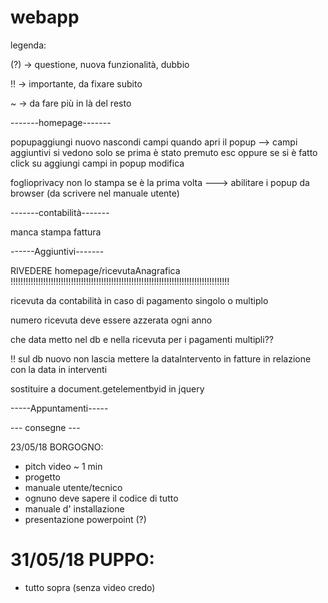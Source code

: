 # webapp
legenda:

(?) -> questione, nuova funzionalità, dubbio

!! -> importante, da fixare subito

~ -> da fare più in là del resto

-------homepage-------

popupaggiungi nuovo nascondi campi quando apri il popup --> campi aggiuntivi si vedono solo se prima è stato premuto esc oppure se si è fatto click su aggiungi campi in popup modifica

foglioprivacy non lo stampa se è la prima volta ---> abilitare i popup da browser (da scrivere nel manuale utente)

-------contabilità-------

manca stampa fattura

------Aggiuntivi-------

RIVEDERE homepage/ricevutaAnagrafica !!!!!!!!!!!!!!!!!!!!!!!!!!!!!!!!!!!!!!!!!!!!!!!!!!!!!!!!!!!!!!!!!!!!!!!!!!!!!!!!!!!!!!!

ricevuta da contabilità in caso di pagamento singolo o multiplo

numero ricevuta deve essere azzerata ogni anno

che data metto nel db e nella ricevuta per i pagamenti multipli??

!! sul db nuovo non lascia mettere la dataIntervento in fatture in relazione con la data in interventi

sostituire a document.getelementbyid in jquery

-----Appuntamenti-----

--- consegne ---

23/05/18 BORGOGNO:
 - pitch video ~ 1 min
 - progetto
 - manuale utente/tecnico
 - ognuno deve sapere il codice di tutto
 - manuale d' installazione
 - presentazione powerpoint (?)


# 31/05/18 PUPPO:
 - tutto sopra (senza video credo)
